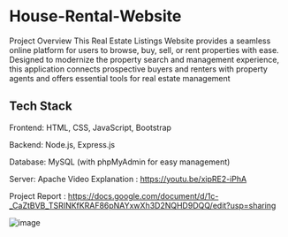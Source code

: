# House-Rental-Website
Project Overview This Real Estate Listings Website provides a seamless online platform for users to browse, buy, sell, or rent properties with ease. Designed to modernize the property search and management experience, this application connects prospective buyers and renters with property agents and offers essential tools for real estate management

## Tech Stack
Frontend: HTML, CSS, JavaScript, Bootstrap

Backend: Node.js, Express.js

Database: MySQL (with phpMyAdmin for easy management)

Server: Apache
Video Explanation : https://youtu.be/xipRE2-iPhA

Project Report : https://docs.google.com/document/d/1c-_CaZtBVB_TSRINKfKRAF86pNAYxwXh3D2NQHD9DQQ/edit?usp=sharing 



![image](https://github.com/user-attachments/assets/fa936402-808c-42bf-bdeb-04946bd48c15)
